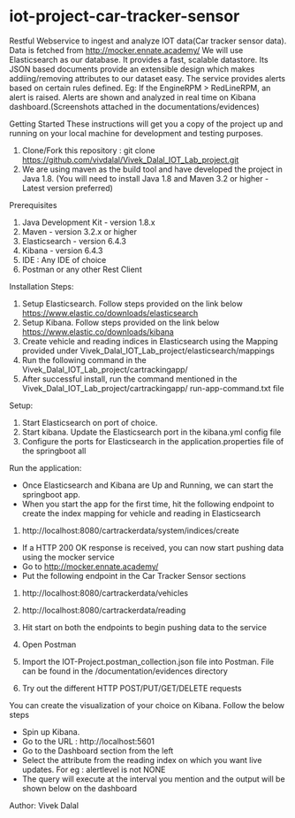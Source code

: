 # iot-project-car-tracker-sensor
Restful Webservice to ingest and analyze IOT data(Car tracker sensor data).
Data is fetched from http://mocker.ennate.academy/
We will use Elasticsearch as our database. It provides a fast, scalable datastore. 
Its JSON based documents provide an extensible design which makes addiing/removing attributes to our dataset easy.
The service provides alerts based on certain rules defined. Eg: If the EngineRPM > RedLineRPM, an alert is raised.
Alerts are shown and analyzed in real time on Kibana dashboard.(Screenshots attached in the documentations/evidences)


Getting Started
These instructions will get you a copy of the project up and running on your local machine for development and testing purposes.
1. Clone/Fork this repository : git clone https://github.com/vivdalal/Vivek_Dalal_IOT_Lab_project.git
2. We are using maven as the build tool and have developed the project in Java 1.8. (You will need to install Java 1.8 and Maven 3.2 or higher -  Latest version preferred)

Prerequisites
1. Java Development Kit - version 1.8.x
2. Maven - version 3.2.x or higher
3. Elasticsearch - version 6.4.3
4. Kibana - version 6.4.3
5. IDE : Any IDE of choice
6. Postman or any other Rest Client


Installation Steps:
1. Setup Elasticsearch. Follow steps provided on the link below
https://www.elastic.co/downloads/elasticsearch
2. Setup Kibana. Follow steps provided on the link below
https://www.elastic.co/downloads/kibana
3. Create vehicle and reading indices in Elasticsearch using the Mapping provided under Vivek_Dalal_IOT_Lab_project/elasticsearch/mappings
3. Run the following command in the Vivek_Dalal_IOT_Lab_project/cartrackingapp/ 
4. After successful install, run the command mentioned in the  Vivek_Dalal_IOT_Lab_project/cartrackingapp/ run-app-command.txt file

Setup:
1. Start Elasticsearch on port of choice.
2. Start kibana. Update the Elasticsearch port in the kibana.yml config file
3. Configure the ports for Elasticsearch in the application.properties file of the springboot all

Run the application:
- Once Elasticsearch and Kibana are Up and Running, we can start the springboot app.
- When you start the app for the first time, hit the following endpoint to create the index mapping for vehicle and reading in Elasticsearch
1. http://localhost:8080/cartrackerdata/system/indices/create
- If a HTTP 200 OK response is received, you can now start pushing data using the mocker service
- Go to http://mocker.ennate.academy/
- Put the following endpoint in the Car Tracker Sensor sections
1. http://localhost:8080/cartrackerdata/vehicles
2. http://localhost:8080/cartrackerdata/reading
3. Hit start on both the endpoints to begin pushing data to the service
4. Open Postman



1. Import the IOT-Project.postman_collection.json file into Postman. File can be found in the /documentation/evidences directory
2. Try out the different HTTP POST/PUT/GET/DELETE requests


You can create the visualization of your choice on Kibana. Follow the below steps
  - Spin up Kibana.
  - Go to the URL : http://localhost:5601
  - Go to the Dashboard section from the left
  - Select the attribute from the reading index on which you want live updates. For eg : alertlevel is not NONE
  - The query will execute at the interval you mention and the output will be shown below on the dashboard

Author:
Vivek Dalal
